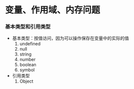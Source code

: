 # 变量、作用域、内存问题

### 基本类型和引用类型

* 基本类型：按值访问，因为可以操作保存在变量中的实际的值
    1. undefined
    2. null
    3. string
    4. number
    5. boolean
    6. symbol
* 引用类型
    1. Object